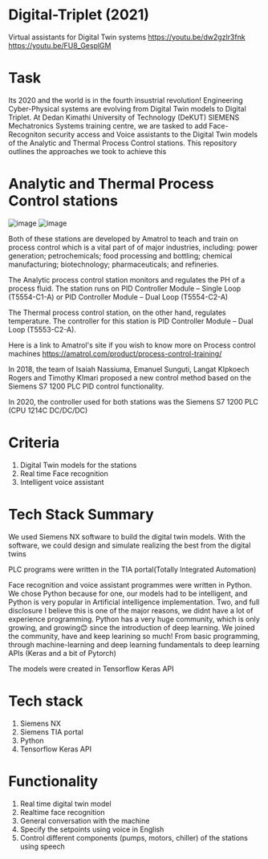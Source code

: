 # Digital-Triplet (2021)
Virtual assistants for Digital Twin systems
https://youtu.be/dw2gzlr3fnk
https://youtu.be/FU8_GesplGM

# Task
Its 2020 and the world is in the fourth insustrial revolution!
Engineering Cyber-Physical systems are evolving from Digital Twin models to Digital Triplet.
At Dedan Kimathi University of Technology (DeKUT) SIEMENS Mechatronics Systems training centre, we are tasked to add Face-Recogniton security access and Voice assistants to the Digital Twin models of the Analytic and Thermal Process Control stations.
This repository outlines the approaches we took to achieve this

# Analytic and Thermal Process Control stations
![image](https://user-images.githubusercontent.com/83555928/116885724-0e3e0600-abdd-11eb-81c9-bcb157bec205.png)
![image](https://user-images.githubusercontent.com/83555928/116886682-39752500-abde-11eb-9f44-d28c2f63cf82.png)

Both of these stations are developed by Amatrol to teach and train on process control which is a vital part of of major industries, including: power generation; petrochemicals; food processing and bottling; chemical manufacturing; biotechnology; pharmaceuticals; and refineries.

The Analytic process control station monitors and regulates the PH of a process fluid. The station runs on PID Controller Module – Single Loop (T5554-C1-A) or PID Controller Module – Dual Loop (T5554-C2-A)

The Thermal process control station, on the other hand, regulates temperature. The controller for this station is PID Controller Module – Dual Loop (T5553-C2-A).

Here is a link to Amatrol's site if you wish to know more on Process control machines
https://amatrol.com/product/process-control-training/

In 2018, the team of Isaiah Nassiuma, Emanuel Sunguti, Langat KIpkoech Rogers and Timothy KImari proposed a new control method based on the Siemens S7 1200 PLC PID control functionality.

In 2020, the controller used for both stations was the Siemens S7 1200 PLC (CPU 1214C DC/DC/DC)

# Criteria
1. Digital Twin models for the stations
2. Real time Face recognition
3. Intelligent voice assistant

# Tech Stack Summary
We used Siemens NX software to build the digital twin models. With the software, we could design and simulate realizing the best from the digital twins

PLC programs were written in the TIA portal(Totally Integrated Automation)

Face recognition and voice assistant programmes were written in Python. We chose Python because for one, our models had to be intelligent, and Python is very popular in Artificial intelligence implementation. Two, and full disclosure I believe this is one of the major reasons, we didnt have a lot of experience programming. Python has a very huge community, which is only growing, and growing😊 since the introduction of deep learning. We joined the community, have and keep learining so much! From basic programming, through machine-learning and deep learning fundamentals to deep learning APIs (Keras and a bit of Pytorch)

The models were created in Tensorflow Keras API

# Tech stack
1. Siemens NX
2. Siemens TIA portal
3. Python 
4. Tensorflow Keras API

# Functionality
1. Real time digital twin model
2. Realtime face recognition
3. General conversation with the machine
4. Specify the setpoints using voice in English
5. Control different components (pumps, motors, chiller) of the stations using speech 



